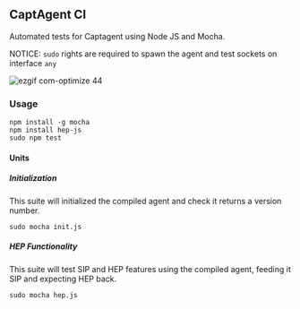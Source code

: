 ## CaptAgent CI

Automated tests for Captagent using Node JS and Mocha.

NOTICE: `sudo` rights are required to spawn the agent and test sockets on interface `any`

![ezgif com-optimize 44](https://user-images.githubusercontent.com/1423657/36928259-bf097698-1e84-11e8-85ee-d3ba9dd97e4d.gif)

### Usage
```
npm install -g mocha
npm install hep-js
sudo npm test
```

#### Units
##### Initialization
This suite will initialized the compiled agent and check it returns a version number.
```
sudo mocha init.js
```
##### HEP Functionality
This suite will test SIP and HEP features using the compiled agent, feeding it SIP and expecting HEP back.
```
sudo mocha hep.js
```
